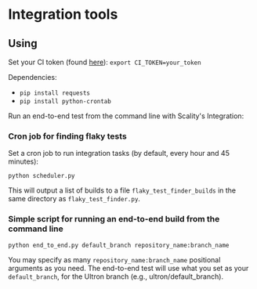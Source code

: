 # Integration tools

## Using

Set your CI token (found [here](http://ci.ironmann.io/account/api)): `export CI_TOKEN=your_token`

Dependencies:
* `pip install requests`
* `pip install python-crontab`

Run an end-to-end test from the command line with Scality's Integration:

### Cron job for finding flaky tests

Set a cron job to run integration tasks (by default, every hour and 45 minutes):

`python scheduler.py`

This will output a list of builds to a file `flaky_test_finder_builds` in the
same directory as `flaky_test_finder.py`.

### Simple script for running an end-to-end build from the command line

`python end_to_end.py default_branch repository_name:branch_name`

You may specify as many `repository_name:branch_name` positional arguments as
you need. The end-to-end test will use what you set as your `default_branch`,
for the Ultron branch (e.g., ultron/default_branch).